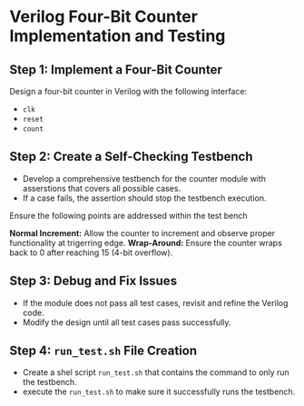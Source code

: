 # Verilog Four-Bit Counter Implementation and Testing

## Step 1: Implement a Four-Bit Counter
Design a four-bit counter in Verilog with the following interface:  
- `clk` 
- `reset`
- `count` 

## Step 2: Create a Self-Checking Testbench  
- Develop a comprehensive testbench for the counter module with asserstions that covers all possible cases.  
- If a case fails, the assertion should stop the testbench execution. 

Ensure the following points are addressed within the test bench 

**Normal Increment:**
     Allow the counter to increment and observe proper functionality at trigerring edge.
**Wrap-Around:**
     Ensure the counter wraps back to 0 after reaching 15 (4-bit overflow).

## Step 3: Debug and Fix Issues  
- If the module does not pass all test cases, revisit and refine the Verilog code.  
- Modify the design until all test cases pass successfully.  

## Step 4: `run_test.sh` File Creation
- Create a shel script `run_test.sh` that contains the command to only run the testbench.
- execute the `run_test.sh` to make sure it successfully runs the testbench.